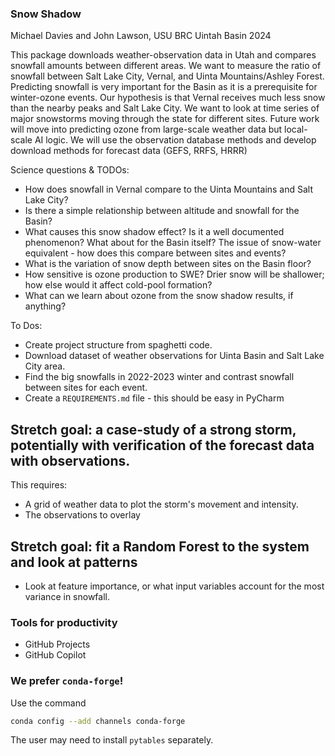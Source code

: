 ### Snow Shadow

Michael Davies and John Lawson, USU BRC Uintah Basin 2024

This package downloads weather-observation data in Utah and compares snowfall amounts between different areas.
We want to measure the ratio of snowfall between Salt Lake City, Vernal, and Uinta Mountains/Ashley Forest.
Predicting snowfall is very important for the Basin as it is a prerequisite for winter-ozone events.
Our hypothesis is that Vernal receives much less snow than the nearby peaks and Salt Lake City.
We want to look at time series of major snowstorms moving through the state for different sites.
Future work will move into predicting ozone from large-scale weather data but local-scale AI logic.
We will use the observation database methods and develop download methods for forecast data (GEFS, RRFS, HRRR)

Science questions & TODOs:
* How does snowfall in Vernal compare to the Uinta Mountains and Salt Lake City?
* Is there a simple relationship between altitude and snowfall for the Basin?
* What causes this snow shadow effect? Is it a well documented phenomenon? What about for the Basin itself?
The issue of snow-water equivalent - how does this compare between sites and events?
* What is the variation of snow depth between sites on the Basin floor?
* How sensitive is ozone production to SWE? Drier snow will be shallower; how else would it affect cold-pool formation?
* What can we learn about ozone from the snow shadow results, if anything? 

To Dos:
* Create project structure from spaghetti code.
* Download dataset of weather observations for Uinta Basin and Salt Lake City area.
* Find the big snowfalls in 2022-2023 winter and contrast snowfall between sites for each event.
* Create a `REQUIREMENTS.md` file - this should be easy in PyCharm

## Stretch goal: a case-study of a strong storm, potentially with verification of the forecast data with observations.
This requires:
* A grid of weather data to plot the storm's movement and intensity.
* The observations to overlay 

## Stretch goal: fit a Random Forest to the system and look at patterns
* Look at feature importance, or what input variables account for the most variance in snowfall.

### Tools for productivity 
* GitHub Projects
* GitHub Copilot

### We prefer `conda-forge`!
Use the command 

```bash
conda config --add channels conda-forge
```

The user may need to install `pytables` separately.




